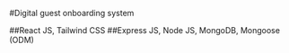 #Digital guest onboarding system

##React JS, Tailwind CSS
##Express JS, Node JS, MongoDB, Mongoose (ODM)